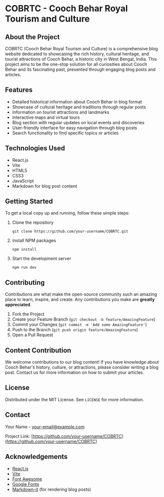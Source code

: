 # COBRTC - Cooch Behar Royal Tourism and Culture

## About the Project

COBRTC (Cooch Behar Royal Tourism and Culture) is a comprehensive blog website dedicated to showcasing the rich history, cultural heritage, and tourist attractions of Cooch Behar, a historic city in West Bengal, India. This project aims to be the one-stop solution for all curiosities about Cooch Behar and its fascinating past, presented through engaging blog posts and articles.

## Features

- Detailed historical information about Cooch Behar in blog format
- Showcase of cultural heritage and traditions through regular posts
- Information on tourist attractions and landmarks
- Interactive maps and virtual tours
- Blog section with regular updates on local events and discoveries
- User-friendly interface for easy navigation through blog posts
- Search functionality to find specific topics or articles

## Technologies Used

- React.js
- Vite
- HTML5
- CSS3
- JavaScript
- Markdown for blog post content

## Getting Started

To get a local copy up and running, follow these simple steps:

1. Clone the repository
   ```
   git clone https://github.com/your-username/COBRTC.git
   ```
2. Install NPM packages
   ```
   npm install
   ```
3. Start the development server
   ```
   npm run dev
   ```

## Contributing

Contributions are what make the open-source community such an amazing place to learn, inspire, and create. Any contributions you make are **greatly appreciated**.

1. Fork the Project
2. Create your Feature Branch (`git checkout -b feature/AmazingFeature`)
3. Commit your Changes (`git commit -m 'Add some AmazingFeature'`)
4. Push to the Branch (`git push origin feature/AmazingFeature`)
5. Open a Pull Request

## Content Contribution

We welcome contributions to our blog content! If you have knowledge about Cooch Behar's history, culture, or attractions, please consider writing a blog post. Contact us for more information on how to submit your articles.

## License

Distributed under the MIT License. See `LICENSE` for more information.

## Contact

Your Name - [your-email@example.com](mailto:your-email@example.com)

Project Link: [https://github.com/your-username/COBRTC](https://github.com/your-username/COBRTC)

## Acknowledgements

- [React.js](https://reactjs.org/)
- [Vite](https://vitejs.dev/)
- [Font Awesome](https://fontawesome.com/)
- [Google Fonts](https://fonts.google.com/)
- [Markdown-it](https://github.com/markdown-it/markdown-it) (for rendering blog posts)

